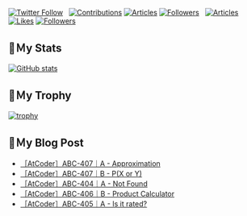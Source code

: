 [![Twitter Follow](https://img.shields.io/twitter/follow/hyperdb?label=twitter&logo=twitter&style=plastic)](https://twitter.com/hyperdb)
&nbsp;
[![Contributions](https://badgen.org/img/qiita/hyperdb/contributions?style=plastic)](https://qiita.com/hyperdb)
[![Articles](https://badgen.org/img/qiita/hyperdb/articles?style=plastic)](https://qiita.com/hyperdb)
[![Followers](https://badgen.org/img/qiita/hyperdb/followers?style=plastic)](https://qiita.com/hyperdb)
&nbsp;
[![Articles](https://badgen.org/img/zenn/hyperdb/articles)](https://zenn.dev/hyperdb)
[![Likes](https://badgen.org/img/zenn/hyperdb/likes?style=plastic)](https://zenn.dev/hyperdb)
[![Followers](https://badgen.org/img/zenn/hyperdb/followers?style=plastic)](https://zenn.dev/hyperdb)

## 🔖Ｍy Stats

[![GitHub stats](https://github-readme-stats-eight-theta.vercel.app/api?username=hyperdb&theme=radical&count_private=true&show_icons=true)](https://github.com/anuraghazra/github-readme-stats)

## 🔖Ｍy Trophy

[![trophy](https://github-profile-trophy.vercel.app/?username=hyperdb&theme=onedark)](https://github.com/ryo-ma/github-profile-trophy)

## 🔖Ｍy Blog Post

<!-- BLOG-POST-LIST:START -->
- [［AtCoder］ABC-407｜A - Approximation](https://zenn.dev/hyperdb/articles/a5573549d9b131)
- [［AtCoder］ABC-407｜B - P&lpar;X or Y&rpar;](https://zenn.dev/hyperdb/articles/96287b8da0cd21)
- [［AtCoder］ABC-404｜A - Not Found](https://zenn.dev/hyperdb/articles/fd7e7ecd6c3191)
- [［AtCoder］ABC-406｜B - Product Calculator](https://zenn.dev/hyperdb/articles/f449ec5c1aed1a)
- [［AtCoder］ABC-405｜A - Is it rated?](https://zenn.dev/hyperdb/articles/e100a367a24552)
<!-- BLOG-POST-LIST:END -->
